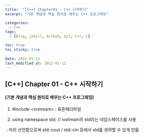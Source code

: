 ```yaml
---
title:  "[C++] Chapter01 - C++ 시작하기"
excerpt: "기본 개념과 핵심 원리로 배우는 C++ 프로그래밍"

categories:
  - C++
tags:
  - [Blog, jekyll, Github, Git, C++, C]

toc: true
toc_sticky: true
 
date: 2022-01-12
last_modified_at: 2022-01-12
---
```

## [C++] Chapter 01 - C++ 시작하기
#### [기본 개념과 핵심 원리로 배우는 C++ 프로그래밍]

<script src="https://gist.github.com/2hyunjinn/514c9b5dcc57a252eca11421e7619408.js"></script>

1. #include \<iostream> : 표준헤더파일

2. using namespace std; // iostream의 std라는 네임스페이스를 사용

  ​	: 미리 선언함으로써 std::cout / std::cin 등에서 std를 생략할 수 있게 만듦
